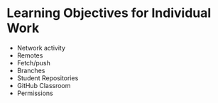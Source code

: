 # Learning Objectives for Individual Work

* Network activity
* Remotes
* Fetch/push
* Branches
* Student Repositories
* GitHub Classroom
* Permissions
